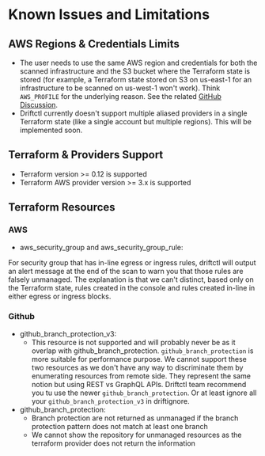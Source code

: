 # Known Issues and Limitations

## AWS Regions & Credentials Limits

- The user needs to use the same AWS region and credentials for both the scanned infrastructure and the S3 bucket where the Terraform state is stored (for example, a Terraform state stored on S3 on us-east-1 for an infrastructure to be scanned on us-west-1 won't work). Think `AWS_PROFILE` for the underlying reason. See the related [GitHub Discussion](https://github.com/cloudskiff/driftctl/discussions/130).
- Driftctl currently doesn't support multiple aliased providers in a single Terraform state (like a single account but multiple regions). This will be implemented soon.


## Terraform & Providers Support

- Terraform version >= 0.12 is supported
- Terraform AWS provider version >= 3.x is supported

## Terraform Resources

### AWS

- aws_security_group and aws_security_group_rule:

For security group that has in-line egress or ingress rules, driftctl will output an alert message at the end of the scan to warn you that those rules are falsely unmanaged. The explanation is that we can't distinct, based only on the Terraform state, rules created in the console and rules created in-line in either egress or ingress blocks.

### Github
- github_branch_protection_v3:
  - This resource is not supported and will probably never be as it overlap with github_branch_protection.
    `github_branch_protection` is more suitable for performance purpose.
    We cannot support these two resources as we don't have any way to discriminate them by enumerating resources from
    remote side. They represent the same notion but using REST vs GraphQL APIs. Driftctl team recommend you tu use the
    newer `github_branch_protection`. Or at least ignore all your `github_branch_protection_v3` in driftignore.
- github_branch_protection:
  - Branch protection are not returned as unmanaged if the branch protection pattern does not match at least one branch
  - We cannot show the repository for unmanaged resources as the terraform provider does not return the information
